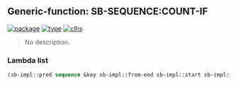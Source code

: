 ## Generic-function: SB-SEQUENCE:COUNT-IF
[![package](https://img.shields.io/badge/Package-SB--SEQUENCE-5f9ea0.svg?style=social&colorA=999999)](../) [![type](https://img.shields.io/badge/Type-Generic--Function-5f9ea0.svg?style=social&colorA=999999)](../#generic-function) [![clhs](https://img.shields.io/badge/CLHS-COUNT--IF-5f9ea0.svg?style=social&colorA=999999)](http://www.lispworks.com/documentation/HyperSpec/Body/f_countc.htm) 

> No description.

### Lambda list
```cl
(sb-impl::pred sequence &key sb-impl::from-end sb-impl::start sb-impl::end sb-impl::key)
```
